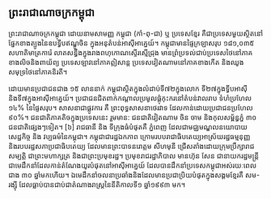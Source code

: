 ## ព្រះរាជាណាចក្រកម្ពុជា

ព្រះរាជាណាចក្រកម្ពុជា ដោយនាមសាមញ្ញ កម្ពុជា (កាំ-ពុ-ជា) ឬ ប្រទេសខ្មែរ គឺជាប្រទេសមួយស្ថិតនៅផ្នែកខាងត្បូងនៃឧបទ្វីបឥណ្ឌូចិន ក្នុងអនុតំបន់អាស៊ីអាគ្នេយ៍។ កម្ពុជាមានផ្ទៃក្រឡាសរុប ១៨១,០៣៥ សហាតិមាត្រការ៉េ លាតសន្ធឹងក្នុងរាងពហុកោណស្ទើរស្មើជ្រុង មានព្រំប្រទល់ជាប់ប្រទេសថៃនៅភាគខាងលិចនិងពាយ័ព្យ ប្រទេសឡាវនៅភាគឦសាន្ត ប្រទេសវៀតណាមនៅភាគខាងកើត និងឈូងសមុទ្រថៃ​នៅភាគនិរតី។

ដោយមានប្រជាជន​ជាង ១៥ លាននាក់ កម្ពុជាស្ថិតក្នុងលំដាប់ទី៧២​ក្នុង​​លោក ទី២៧ក្នុងទ្វីបអាស៊ី និងទី៧ក្នុងអាស៊ីអាគ្នេយ៍។ ប្រជាជនជិតពាក់កណ្តាលប្រមូលផ្តុំកុះករនៅតំបន់វាលរាប ទំហំប្រហែល ១៤% នៃផ្ទៃសរុប។ សាសនាជាផ្លូវការ គឺ ព្រះពុទ្ធសាសនាថេរវាទ ដែលកាន់ដោយប្រជាជនប្រហែល ៩០%។ ជន​ជាតិ​ភាគ​តិច​ក្នុង​ប្រទេស​នេះ រួមមាន: ជនជាតិវៀតណាម ចិន ចាម និង​កុលសម្ព័ន្ធភ្នំ ៣០ ជនជាតិផ្សេងៗ​ទៀត។ [៦] រាជធានី​ និង ទីក្រុង​ធំ​បំផុតគឺ ​ភ្នំពេញ ដែលជា​មជ្ឈមណ្ឌល​នយោបាយ សេដ្ឋកិច្ច និង ​វប្បធម៌​នៃ​កម្ពុជា។ កម្ពុជាជារដ្ឋឯកភាព ក្រោមរបបរាជាធិបតេយ្យអាស្រ័យរដ្ឋធម្មនុញ្ញ​ និងរបបរដ្ឋសភាប្រជាធិបតេយ្យ ដែលមានព្រះបាទនរោត្តម សីហមុនី ជ្រើសតាំងដោយក្រុមប្រឹក្សារាជសម្បត្តិ ជាព្រះមហាក្សត្រ​ និងជាព្រះប្រមុខរដ្ឋ។ ប្រមុខរាជរដ្ឋាភិបាល មានហ៊ុន សែន ជានាយករដ្ឋមន្ត្រី ជាមេដឹកនាំដែលកាន់តំណែងយូរបំផុតនៅ​អាស៊ី​អាគ្នេយ៍​ ដែលបានដឹកនាំប្រទេសកម្ពុជាអស់រយៈពេលជាង ​៣០ ឆ្នាំមក​ហើយ។ ឯមេដឹកនាំចលនាប្រឆាំងនិងដែលមានប្រជាប្រិយបំផុតក្នុងសង្គមខ្មែរគឺ សម-រង្សុី ដែលធ្លាប់បានជាប់ជាតំណាងរាស្រ្តនៃនីតិកាលទី១ ឆ្នាំ១៩៩៣ មក។

